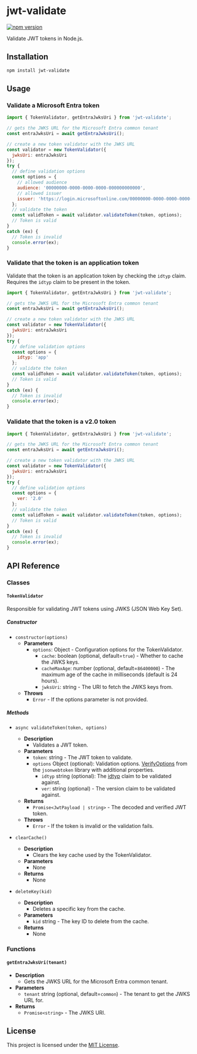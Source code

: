 # jwt-validate

[![npm version](https://badge.fury.io/js/jwt-validate.svg)](https://badge.fury.io/js/jwt-validate)

Validate JWT tokens in Node.js.

## Installation

```bash
npm install jwt-validate
```

## Usage

### Validate a Microsoft Entra token

```javascript
import { TokenValidator, getEntraJwksUri } from 'jwt-validate';

// gets the JWKS URL for the Microsoft Entra common tenant
const entraJwksUri = await getEntraJwksUri();

// create a new token validator with the JWKS URL
const validator = new TokenValidator({
  jwksUri: entraJwksUri
});
try {
  // define validation options
  const options = {
    // allowed audience
    audience: '00000000-0000-0000-0000-000000000000',
    // allowed issuer
    issuer: 'https://login.microsoftonline.com/00000000-0000-0000-0000-000000000000/v2.0'
  };
  // validate the token
  const validToken = await validator.validateToken(token, options);
  // Token is valid
}
catch (ex) {
  // Token is invalid
  console.error(ex);
}
```

### Validate that the token is an application token

Validate that the token is an application token by checking the `idtyp` claim. Requires the `idtyp` claim to be present in the token.

```javascript
import { TokenValidator, getEntraJwksUri } from 'jwt-validate';

// gets the JWKS URL for the Microsoft Entra common tenant
const entraJwksUri = await getEntraJwksUri();

// create a new token validator with the JWKS URL
const validator = new TokenValidator({
  jwksUri: entraJwksUri
});
try {
  // define validation options
  const options = {
    idtyp: 'app'
  };
  // validate the token
  const validToken = await validator.validateToken(token, options);
  // Token is valid
}
catch (ex) {
  // Token is invalid
  console.error(ex);
}
```

### Validate that the token is a v2.0 token

```javascript
import { TokenValidator, getEntraJwksUri } from 'jwt-validate';

// gets the JWKS URL for the Microsoft Entra common tenant
const entraJwksUri = await getEntraJwksUri();

// create a new token validator with the JWKS URL
const validator = new TokenValidator({
  jwksUri: entraJwksUri
});
try {
  // define validation options
  const options = {
    ver: '2.0'
  };
  // validate the token
  const validToken = await validator.validateToken(token, options);
  // Token is valid
}
catch (ex) {
  // Token is invalid
  console.error(ex);
}
```

## API Reference

### Classes

#### `TokenValidator`

Responsible for validating JWT tokens using JWKS (JSON Web Key Set).

##### Constructor

- `constructor(options)`
  - **Parameters**
    - `options`: Object - Configuration options for the TokenValidator.
      - `cache`: boolean (optional, default=`true`) - Whether to cache the JWKS keys.
      - `cacheMaxAge`: number (optional, default=`86400000`) - The maximum age of the cache in milliseconds (default is 24 hours).
      - `jwksUri`: string - The URI to fetch the JWKS keys from.
  - **Throws**
    - `Error` - If the options parameter is not provided.

##### Methods

- `async validateToken(token, options)`
  - **Description**
    - Validates a JWT token.
  - **Parameters**
    - `token`: string - The JWT token to validate.
    - `options` Object (optional): Validation options. [VerifyOptions](https://github.com/auth0/node-jsonwebtoken#jwtverifytoken-secretorpublickey-options-callback) from the `jsonwebtoken` library with additional properties.
      - `idtyp` string (optional): The [idtyp](https://learn.microsoft.com/en-us/entra/identity-platform/optional-claims-reference#:~:text=set%20as%20well.-,idtyp,-Token%20type) claim to be validated against.
      - `ver`: string (optional) - The version claim to be validated against.
  - **Returns**
    - `Promise<JwtPayload | string>` - The decoded and verified JWT token.
  - **Throws**
    - `Error` - If the token is invalid or the validation fails.

- `clearCache()`
  - **Description**
    - Clears the key cache used by the TokenValidator.
  - **Parameters**
    - None
  - **Returns**
    - None

- `deleteKey(kid)`
  - **Description**
    - Deletes a specific key from the cache.
  - **Parameters**
    - `kid` string - The key ID to delete from the cache.
  - **Returns**
    - None

### Functions

#### `getEntraJwksUri(tenant)`

- **Description**
  - Gets the JWKS URL for the Microsoft Entra common tenant.
- **Parameters**
  - `tenant` string (optional, default=`common`) - The tenant to get the JWKS URL for.
- **Returns**
  - `Promise<string>` - The JWKS URI.

## License

This project is licensed under the [MIT License](LICENSE).
